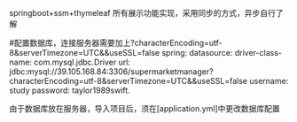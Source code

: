 springboot+ssm+thymeleaf
所有展示功能实现，采用同步的方式，异步自行了解


#配置数据库，连接服务器需要加上?characterEncoding=utf-8&serverTimezone=UTC&&useSSL=false
spring:
    datasource:
        driver-class-name: com.mysql.jdbc.Driver
        url: jdbc:mysql://39.105.168.84:3306/supermarketmanager?characterEncoding=utf-8&serverTimezone=UTC&&useSSL=false
        username: study
        password: taylor1989swift.

由于数据库放在服务器，导入项目后，须在[application.yml]中更改数据库配置